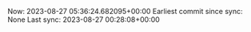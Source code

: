 Now: 2023-08-27 05:36:24.682095+00:00 Earliest commit since sync: None Last sync: 2023-08-27 00:28:08+00:00
